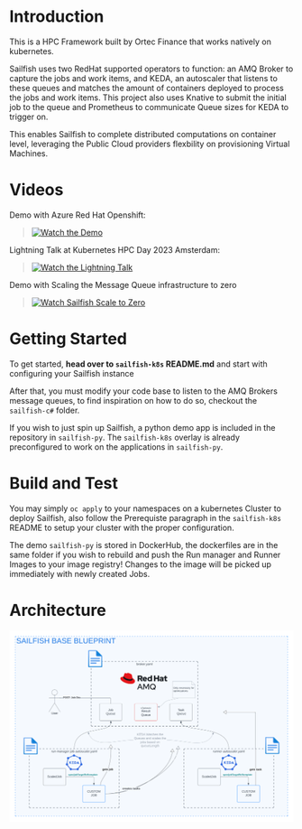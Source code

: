 # Introduction 
This is a HPC Framework built by Ortec Finance that works natively on kubernetes.

Sailfish uses two RedHat supported operators to function: an AMQ Broker to capture the jobs and work items, and KEDA, an autoscaler that listens to these queues and matches the amount of containers deployed to process the jobs and work items. This project also uses Knative to submit the initial job to the queue and Prometheus to communicate Queue sizes for KEDA to trigger on.

This enables Sailfish to complete distributed computations on container level, leveraging the Public Cloud providers flexbility on provisioning Virtual Machines.  

# Videos
Demo with Azure Red Hat Openshift:
>[![Watch the Demo](https://img.youtube.com/vi/MwGDWiQNGPg/default.jpg)](https://youtu.be/MwGDWiQNGPg)

Lightning Talk at Kubernetes HPC Day 2023 Amsterdam:
>[![Watch the Lightning Talk](https://img.youtube.com/vi/Tn-aVLFud8k/default.jpg)](https://youtu.be/Tn-aVLFud8k)

Demo with Scaling the Message Queue infrastructure to zero
>[![Watch Sailfish Scale to Zero](https://img.youtube.com/vi/1Vhityta3vU/default.jpg)](https://www.youtube.com/watch?v=1Vhityta3vU)


# Getting Started
To get started, **head over to `sailfish-k8s` README.md** and start with configuring your Sailfish instance

After that, you must modify your code base to listen to the AMQ Brokers message queues, to find inspiration on how to do so, checkout the `sailfish-c#` folder.

If you wish to just spin up Sailfish, a python demo app is included in the repository in `sailfish-py`. The `sailfish-k8s` overlay is already preconfigured to work on the applications in `sailfish-py`.

# Build and Test
You may simply `oc apply` to your namespaces on a kubernetes Cluster to deploy Sailfish, also follow the Prerequiste paragraph in the `sailfish-k8s` README to setup your cluster with the proper configuration.

The demo `sailfish-py` is stored in DockerHub, the dockerfiles are in the same folder if you wish to rebuild and push the Run manager and Runner Images to your image registry! Changes to the image will be picked up immediately with newly created Jobs.

# Architecture
![A high level overview of the flow of Sailfish](Sailfish-Architecture-and-flow.png)
